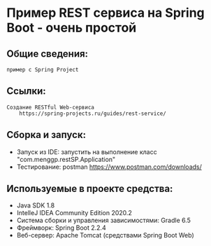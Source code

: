 # Пример REST сервиса на Spring Boot - очень простой

Общие сведения:
-----------------
    пример с Spring Project 
    
Ссылки:
--------------------------------------
    Создание RESTful Web-сервиса
        https://spring-projects.ru/guides/rest-service/ 

Сборка и запуск:
--------------------------------------
* Запуск из IDE: запустить на выполнение класс "com.menggp.restSP.Application"
* Тестирование: postman
    https://www.postman.com/downloads/

Используемые в проекте средства:
--------------------------------------
* Java SDK 1.8
* IntelleJ IDEA Community Edition 2020.2
* Система сборки и управления  зависимостями: Gradle 6.5
* Фреймворк: Spring Boot 2.2.4
* Веб-сервер: Apache Tomcat (средствами Spring Boot Web)